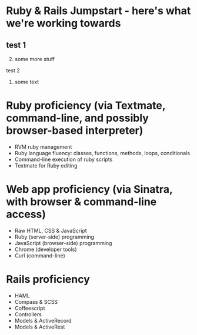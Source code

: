 # Ruby & Rails Jumpstart - here's what we're working towards
## test 1
2. some more stuff


test 2
1. some text

# Ruby proficiency (via Textmate, command-line, and possibly browser-based interpreter)

* RVM ruby management
* Ruby language fluency: classes, functions, methods, loops, conditionals
* Command-line execution of ruby scripts
* Textmate for Ruby editing

# Web app proficiency (via Sinatra, with browser & command-line access)
* Raw HTML, CSS & JavaScript
* Ruby (server-side) programming
* JavaScript (browser-side) programming
* Chrome (developer tools)
* Curl (command-line)

# Rails proficiency

* HAML
* Compass & SCSS
* Coffeescript
* Controllers
* Models & ActiveRecord
* Models & ActiveRest
